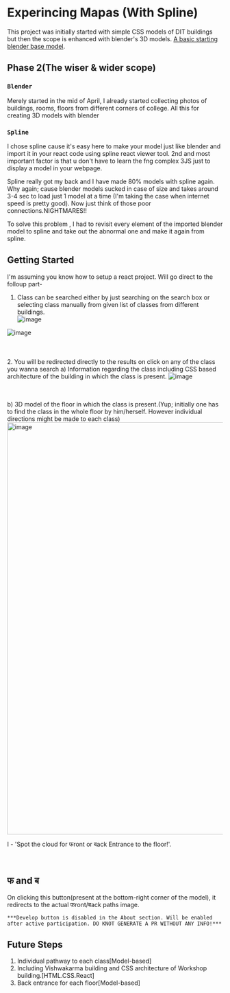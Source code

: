 # Experincing Mapas (With Spline)

This project was initially started with simple CSS models of DIT buildings but then the scope is enhanced with blender's 3D models.  [A basic starting blender base model](https://drive.google.com/file/d/1BGvMYc8sp0-gtqKWEWi4V7BrXi-lJ6C5/view?usp=sharing).

## Phase 2(The wiser & wider scope)

### `Blender`
Merely started in the mid of April, I already started collecting photos of buildings, rooms, floors from different corners of college. All this for creating 3D models with blender

### `Spline`
I chose spline cause it's easy here to make your model just like blender and import it in your react code using spline react viewer tool. 2nd and most important factor is that u don't have to learn the fng complex 3JS just to display a model in your webpage.

Spline really got my back and I have made 80% models with spline again. Why again; cause blender models sucked in case of size and takes around 3-4 sec to load just 1 model at a time (I'm taking the case when internet speed is pretty good). Now just think of those poor connections.NIGHTMARES!! 

To solve this problem , I had to revisit every element of the imported blender model to spline and take out the abnormal one and make it again from spline. 

## Getting Started

I'm assuming you know how to setup a react project. Will go direct to the folloup part-
1. Class can be searched either by just searching on the search box or selecting class manually from given list of classes from different buildings.  
![image](https://github.com/madm234/Mapas/assets/88799492/3e80b491-7529-424f-a740-e8c70a122e18)
 
 
![image](https://github.com/madm234/Mapas/assets/88799492/c1fcab1d-dd4c-41d4-ad85-2615ce3572b1)
<br>
<br>
<br>
<br>
2. You will be redirected directly to the results on click on any of the class you wanna search
a) Information regarding the class including CSS based architecture of the building in which the class is present. 
![image](https://github.com/madm234/Mapas/assets/88799492/3255a6f8-b0ac-4129-a37b-6a8f36bd80a3)
<br>

<br>
<br>
b) 3D model of the floor in which the class is present.(Yup; initially one has to find the class in the whole floor by him/herself. However individual directions might be made to each class)
<br>
<img width="960" alt="image" src="https://github.com/madm234/Mapas/assets/88799492/fbab786b-3f31-45a2-adde-33f2291ed422">

<br>

 I - 'Spot the cloud for फront or बack Entrance to the floor!'. 
 <br>
 <br>
 <br>
 
 
 ## फ and ब
 On clicking this button(present at the bottom-right corner of the model), it redirects to the actual फront/बack paths image.
<br>

	***Develop button is disabled in the About section. Will be enabled after active participation. DO KNOT GENERATE A PR WITHOUT ANY INFO!***

## Future Steps
1. Individual pathway to each class[Model-based]
2. Including Vishwakarma building and CSS architecture of Workshop building.[HTML.CSS.React]
3. Back entrance for each floor[Model-based] 
